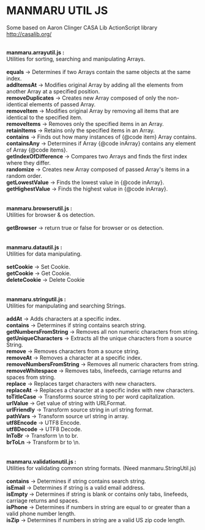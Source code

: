 MANMARU UTIL JS
===============

Some based on Aaron Clinger CASA Lib ActionScript library<br>
http://casalib.org/<br><br>

<b>manmaru.arrayutil.js :</b> <br>
Utilities for sorting, searching and manipulating Arrays.<br><br>
<b>equals</b> -> Determines if two Arrays contain the same objects at the same index.<br>
<b>addItemsAt</b> -> Modifies original Array by adding all the elements from another Array at a specified position.<br>
<b>removeDuplicates</b> -> Creates new Array composed of only the non-identical elements of passed Array.<br>
<b>removeItem</b> -> Modifies original Array by removing all items that are identical to the specified item.<br>
<b>removeItems</b> -> Removes only the specified items in an Array.<br>
<b>retainItems</b> -> Retains only the specified items in an Array.<br>
<b>contains</b> -> Finds out how many instances of {@code item} Array contains.<br>
<b>containsAny</b> -> Determines if Array {@code inArray} contains any element of Array {@code items}.<br>
<b>getIndexOfDifference</b> -> Compares two Arrays and finds the first index where they differ.<br>
<b>randomize</b> -> Creates new Array composed of passed Array's items in a random order.<br>
<b>getLowestValue</b> -> Finds the lowest value in {@code inArray}.<br>
<b>getHighestValue</b> -> Finds the highest value in {@code inArray}.<br><br><br>
<b>manmaru.browserutil.js :</b><br>
Utilities for browser & os detection.<br><br>
<b>getBrowser</b> -> return true or false for browser or os detection.<br><br><br>
<b>manmaru.datautil.js :</b><br>
Utilities for data manipulating.<br><br>
<b>setCookie</b> -> Set Cookie.<br>
<b>getCookie</b> -> Get Cookie.<br>
<b>deleteCookie</b> -> Delete Cookie<br><br><br>
<b>manmaru.stringutil.js :</b> <br>
Utilities for manipulating and searching Strings. <br><br>
<b>addAt</b> -> Adds characters at a specific index.<br>
<b>contains</b> -> Determines if string contains search string.<br>
<b>getNumbersFromString</b> -> Removes all non numeric characters from string.<br>
<b>getUniqueCharacters</b> -> Extracts all the unique characters from a source String.<br>
<b>remove</b> -> Removes characters from a source string.<br>
<b>removeAt</b> -> Removes a character at a specific index.<br>
<b>removeNumbersFromString</b> -> Removes all numeric characters from string.<br>
<b>removeWhitespace</b> -> Removes tabs, linefeeds, carriage returns and spaces from string.<br>
<b>replace</b> -> Replaces target characters with new characters.<br>
<b>replaceAt</b> -> Replaces a character at a specific index with new characters.<br>
<b>toTitleCase</b> -> Transforms source string to per word capitalization.<br>
<b>urlValue</b> -> Get value of string with URLFormat.<br>
<b>urlFriendly</b> -> Transform source string in url string format.<br>
<b>pathVars</b> -> Transform source url string in array.<br>
<b>utf8Encode</b> -> UTF8 Encode.<br>
<b>utf8Decode</b> -> UTF8 Decode.<br>
<b>lnToBr</b> -> Transform \n to br. <br>
<b>brToLn</b> -> Transform br to \n. <br><br><br>
<b>manmaru.validationutil.js :</b><br>
Utilities for validating common string formats. (Need manmaru.StringUtil.js)<br><br>
<b>contains</b> -> Determines if string contains search string.<br>
<b>isEmail</b> -> Determines if string is a valid email address.<br>
<b>isEmpty</b> -> Determines if string is blank or contains only tabs, linefeeds, carriage returns and spaces.<br>
<b>isPhone</b> -> Determines if numbers in string are equal to or greater than a valid phone number length.<br>
<b>isZip</b> -> Determines if numbers in string are a valid US zip code length.<br>


